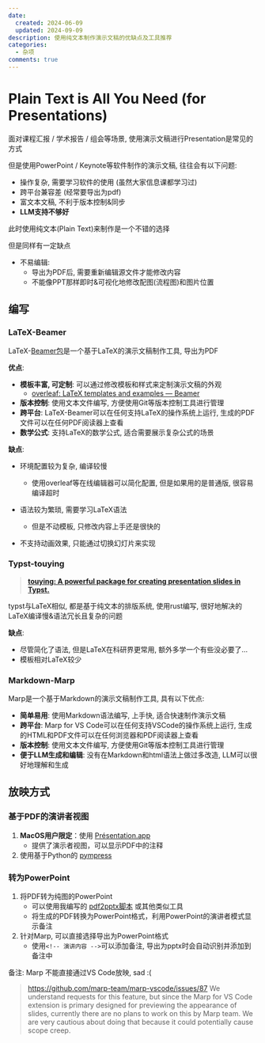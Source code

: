 ```yaml
---
date:
  created: 2024-06-09
  updated: 2024-09-09
description: 使用纯文本制作演示文稿的优缺点及工具推荐
categories:
  - 杂项
comments: true 
---
```


# Plain Text is All You Need (for Presentations)

面对课程汇报 / 学术报告 / 组会等场景, 使用演示文稿进行Presentation是常见的方式

但是使用PowerPoint / Keynote等软件制作的演示文稿, 往往会有以下问题:

- 操作复杂, 需要学习软件的使用 (虽然大家信息课都学习过)
- 跨平台兼容差 (经常要导出为pdf)
- 富文本文稿, 不利于版本控制&同步
- **LLM支持不够好**

此时使用纯文本(Plain Text)来制作是一个不错的选择
<!-- more -->
但是同样有一定缺点

- 不易编辑:
  - 导出为PDF后, 需要重新编辑源文件才能修改内容
  - 不能像PPT那样即时&可视化地修改配图(流程图)和图片位置

## 编写

### LaTeX-Beamer

LaTeX-[Beamer包](https://zh.wikipedia.org/zh-cn/Beamer_(LaTeX))是一个基于LaTeX的演示文稿制作工具, 导出为PDF

**优点**:

- **模板丰富, 可定制**: 可以通过修改模板和样式来定制演示文稿的外观
  - [overleaf: LaTeX templates and examples — Beamer](https://www.overleaf.com/gallery/tagged/beamer)
- **版本控制**: 使用文本文件编写, 方便使用Git等版本控制工具进行管理
- **跨平台**: LaTeX-Beamer可以在任何支持LaTeX的操作系统上运行, 生成的PDF文件可以在任何PDF阅读器上查看
- **数学公式**: 支持LaTeX的数学公式, 适合需要展示复杂公式的场景

**缺点**:

- 环境配置较为复杂, 编译较慢
  - 使用overleaf等在线编辑器可以简化配置, 但是如果用的是普通版, 很容易编译超时
- 语法较为繁琐, 需要学习LaTeX语法
  - 但是不动模板, 只修改内容上手还是很快的

- 不支持动画效果, 只能通过切换幻灯片来实现

### Typst-touying

> [**touying: A powerful package for creating presentation slides in Typst.**](https://typst.app/universe/package/touying/)

typst与LaTeX相似, 都是基于纯文本的排版系统, 使用rust编写, 很好地解决的LaTeX编译慢&语法冗长且复杂的问题

**缺点**:

- 尽管简化了语法, 但是LaTeX在科研界更常用, 额外多学一个有些没必要了...
- 模板相对LaTeX较少

### Markdown-Marp

Marp是一个基于Markdown的演示文稿制作工具, 具有以下优点:

- **简单易用**: 使用Markdown语法编写, 上手快, 适合快速制作演示文稿
- **跨平台**: Marp for VS Code可以在任何支持VSCode的操作系统上运行, 生成的HTML和PDF文件可以在任何浏览器和PDF阅读器上查看
- **版本控制**: 使用文本文件编写, 方便使用Git等版本控制工具进行管理
- **便于LLM生成和编辑**: 没有在Markdown和html语法上做过多改造, LLM可以很好地理解和生成

## 放映方式

### 基于PDF的演讲者视图

1. **MacOS用户限定**：使用 [Présentation.app](http://iihm.imag.fr/blanch/software/osx-presentation)
   - 提供了演示者视图，可以显示PDF中的注释
2. 使用基于Python的 [pympress](https://github.com/Cimbali/pympress)

### 转为PowerPoint

1. 将PDF转为纯图的PowerPoint
    - 可以使用我编写的 [pdf2pptx脚本](https://github.com/yJader/pdf2pptx) 或其他类似工具
    - 将生成的PDF转换为PowerPoint格式，利用PowerPoint的演讲者模式显示备注
2. 针对Marp, 可以直接选择导出为PowerPoint格式
    - 使用`<!-- 演讲内容 -->`可以添加备注, 导出为pptx时会自动识别并添加到备注中

备注: Marp 不能直接通过VS Code放映, sad :(
> <https://github.com/marp-team/marp-vscode/issues/87>
> We understand requests for this feature, but since the Marp for VS Code extension is primary designed for previewing the appearance of slides, currently there are no plans to work on this by Marp team. We are very cautious about doing that because it could potentially cause scope creep.
